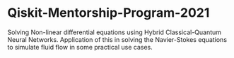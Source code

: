 # Qiskit-Mentorship-Program-2021
Solving Non-linear differential equations using Hybrid Classical-Quantum Neural Networks. Application of this in solving the Navier-Stokes equations to simulate fluid flow in some practical use cases. 
